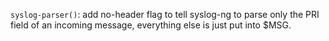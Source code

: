 `syslog-parser()`: add no-header flag to tell syslog-ng to parse only the
PRI field of an incoming message, everything else is just put into $MSG.
